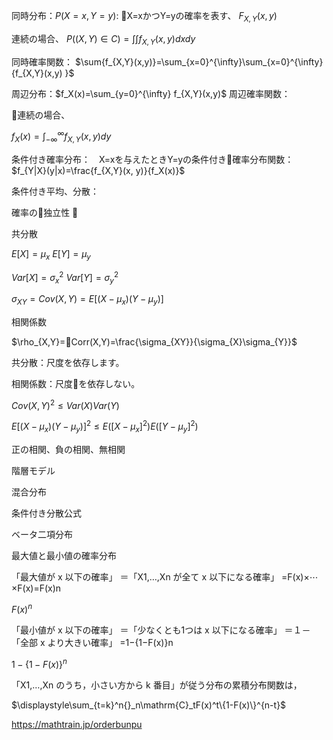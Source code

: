 

同時分布：$P(X=x, Y=y)$: X=xかつY=yの確率を表す、 $F_{X,Y}(x,y)$

連続の場合、 $P((X,Y)\in C)=\int\int f_{X,Y}(x,y)dxdy$

同時確率関数： $\sum{f_{X,Y}(x,y)}=\sum_{x=0}^{\infty}\sum_{x=0}^{\infty}{f_{X,Y}(x,y)
}$

周辺分布：$f_X(x)=\sum_{y=0}^{\infty} f_{X,Y}(x,y)$
周辺確率関数：

連続の場合、

$f_X(x)=\int_{-\infty}^{\infty} f_{X,Y}(x,y) dy$

条件付き確率分布：　X=xを与えたときY=yの条件付き確率分布関数：
$f_{Y|X}(y|x)=\frac{f_{X,Y}(x, y)}{f_X(x)}$

条件付き平均、分散：

確率の独立性



共分散

$E[X] = \mu_x$
$E[Y] = \mu_y$

$Var[X] = \sigma_x^2$
$Var[Y] = \sigma_y^2$

$\sigma_{XY}=Cov(X,Y)=E[(X-\mu_x)(Y-\mu_y)]$

相関係数

$\rho_{X,Y}=Corr(X,Y)=\frac{\sigma_{XY}}{\sigma_{X}\sigma_{Y}}$

共分散：尺度を依存します。

相関係数：尺度を依存しない。

${Cov(X,Y)}^2 \le Var(X)Var(Y)$

$E[(X-\mu_x)(Y-\mu_y)]^2 \le E([X-\mu_x]^2)E([Y-\mu_y]^2)$

正の相関、負の相関、無相関

階層モデル

混合分布


条件付き分散公式


ベータ二項分布


最大値と最小値の確率分布

「最大値が x 以下の確率」
＝「X1,…,Xn が全て x 以下になる確率」
=F(x)×⋯×F(x)=F(x)n

$F(x)^n$

「最小値が x 以下の確率」
＝「少なくとも1つは x 以下になる確率」
＝１－「全部 x より大きい確率」
=1−{1−F(x)}n

$1-\{1-F(x)\}^n$

「X1,…,Xn のうち，小さい方から k 番目」が従う分布の累積分布関数は，


$\displaystyle\sum_{t=k}^n{}_n\mathrm{C}_tF(x)^t\{1-F(x)\}^{n-t}$

https://mathtrain.jp/orderbunpu
